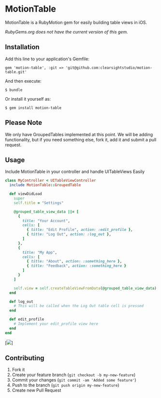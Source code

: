 # MotionTable

MotionTable is a RubyMotion gem for easily building table views in iOS.

*RubyGems.org does not have the current version of this gem.*

## Installation

Add this line to your application's Gemfile:

    gem 'motion-table', :git => 'git@github.com:clearsightstudio/motion-table.git'

And then execute:

    $ bundle

Or install it yourself as:

    $ gem install motion-table

## Please Note

We only have GroupedTables implemented at this point. We will be adding functionality, but if you need something else, fork it, add it and submit a pull request.

## Usage

Include MotionTable in your controller and handle UITableViews Easily

```ruby  
class MyController < UITableViewController
  include MotionTable::GroupedTable

  def viewDidLoad
    super
    self.title = "Settings"

    @grouped_table_view_data ||= [
      {
        title: "Your Account",
        cells: [
          { title: "Edit Profile", action: :edit_profile },
          { title: "Log Out", action: :log_out },
        ]
      },
      {
        title: "My App",
        cells: [
          { title: "About", action: :something_here },
          { title: "Feedback", action: :something_here }
        ]
      }
    ]

    self.view = self.createTableViewFromData(@grouped_table_view_data)
  end

  def log_out
    # This will be called when the Log Out table cell is pressed
  end

  def edit_profile
    # Implement your edit_profile view here
  end
end
```

[<img src="http://i.imgur.com/lCIU6.png">]

## Contributing

1. Fork it
2. Create your feature branch (`git checkout -b my-new-feature`)
3. Commit your changes (`git commit -am 'Added some feature'`)
4. Push to the branch (`git push origin my-new-feature`)
5. Create new Pull Request
